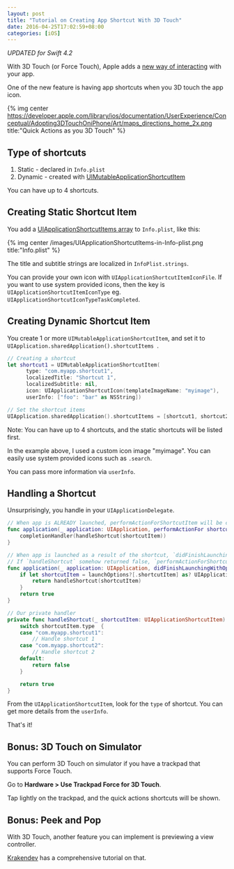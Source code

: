 ```yaml
---
layout: post
title: "Tutorial on Creating App Shortcut With 3D Touch"
date: 2016-04-25T17:02:59+08:00
categories: [iOS]
---
```


_UPDATED for Swift 4.2_

With 3D Touch (or Force Touch), Apple adds a [new way of interacting](https://developer.apple.com/library/ios/documentation/UserExperience/Conceptual/Adopting3DTouchOniPhone/) with your app.

One of the new feature is having app shortcuts when you 3D touch the app icon.

{% img center https://developer.apple.com/library/ios/documentation/UserExperience/Conceptual/Adopting3DTouchOniPhone/Art/maps_directions_home_2x.png title:"Quick Actions as you 3D Touch" %}

## Type of shortcuts

1. Static - declared in `Info.plist`
2. Dynamic - created with [UIMutableApplicationShortcutItem](https://developer.apple.com/library/ios/documentation/UIKit/Reference/UIMutableApplicationShortcutItem_class/)

You can have up to 4 shortcuts.

## Creating Static Shortcut Item

You add a [UIApplicationShortcutItems array](https://developer.apple.com/library/ios/documentation/General/Reference/InfoPlistKeyReference/Articles/iPhoneOSKeys.html#//apple_ref/doc/uid/TP40009252-SW36) to `Info.plist`, like this:

{% img center /images/UIApplicationShortcutItems-in-Info-plist.png title:"Info.plist" %}

The title and subtitle strings are localized in `InfoPlist.strings`.

You can provide your own icon with `UIApplicationShortcutItemIconFile`. If you want to use system provided icons, then the key is `UIApplicationShortcutItemIconType` eg. `UIApplicationShortcutIconTypeTaskCompleted`.

## Creating Dynamic Shortcut Item

You create 1 or more `UIMutableApplicationShortcutItem`, and set it to `UIApplication.sharedApplication().shortcutItems `.

```swift
// Creating a shortcut
let shortcut1 = UIMutableApplicationShortcutItem(
      type: "com.myapp.shortcut1",
      localizedTitle: "Shortcut 1",
      localizedSubtitle: nil,
      icon: UIApplicationShortcutIcon(templateImageName: "myimage"),
      userInfo: ["foo": "bar" as NSString])

// Set the shortcut items
UIApplication.sharedApplication().shortcutItems = [shortcut1, shortcut2]
```

Note: You can have up to 4 shortcuts, and the static shortcuts will be listed first.

In the example above, I used a custom icon image "myimage". You can easily use system provided icons such as `.search`.

You can pass more information via `userInfo`.

## Handling a Shortcut

Unsurprisingly, you handle in your `UIApplicationDelegate`.

```swift
// When app is ALREADY launched, performActionForShortcutItem will be called
func application(_ application: UIApplication, performActionFor shortcutItem: UIApplicationShortcutItem, completionHandler: @escaping (Bool) -> Void) {
    completionHandler(handleShortcut(shortcutItem))
}

// When app is launched as a result of the shortcut, `didFinishLaunchingWithOptions` will be called
// If `handleShortcut` somehow returned false, `performActionForShortcutItem` will be called subsequently.
func application(_ application: UIApplication, didFinishLaunchingWithOptions launchOptions: [UIApplication.LaunchOptionsKey : Any]? = nil) -> Bool {
    if let shortcutItem = launchOptions?[.shortcutItem] as? UIApplicationShortcutItem {
        return handleShortcut(shortcutItem)
    }
    return true
}

// Our private handler
private func handleShortcut(_ shortcutItem: UIApplicationShortcutItem) -> Bool {
    switch shortcutItem.type  {
    case "com.myapp.shortcut1":
        // Handle shortcut 1
    case "com.myapp.shortcut2":
        // Handle shortcut 2
    default:
        return false
    }

    return true
}
```

From the `UIApplicationShortcutItem`, look for the `type` of shortcut. You can get more details from the `userInfo`.

That's it!

## Bonus: 3D Touch on Simulator

You can perform 3D Touch on simulator if you have a trackpad that supports Force Touch.

Go to **Hardware > Use Trackpad Force for 3D Touch**.

Tap lightly on the trackpad, and the quick actions shortcuts will be shown.

## Bonus: Peek and Pop

With 3D Touch, another feature you can implement is previewing a view controller.

[Krakendev](http://krakendev.io/peek-pop/) has a comprehensive tutorial on that.

